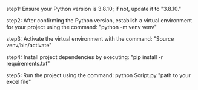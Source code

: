 step1: Ensure your Python version is 3.8.10; if not, update it to "3.8.10."

step2: After confirming the Python version, establish a virtual environment for your project using the command: "python -m venv venv"

step3: Activate the virtual environment with the command: "Source venv/bin/activate"

step4: Install project dependencies by executing: "pip install -r requirements.txt"

step5: Run the project using the command: python Script.py "path to your excel file"
